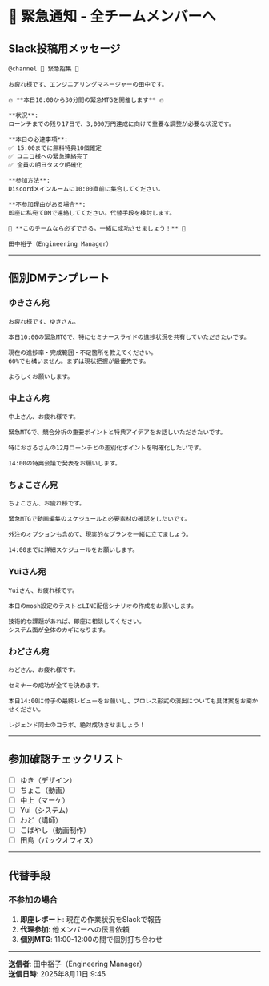 # 🚨 緊急通知 - 全チームメンバーへ

## Slack投稿用メッセージ

```
@channel 🚨 緊急招集 🚨

お疲れ様です、エンジニアリングマネージャーの田中です。

🔥 **本日10:00から30分間の緊急MTGを開催します** 🔥

**状況**:
ローンチまでの残り17日で、3,000万円達成に向けて重要な調整が必要な状況です。

**本日の必達事項**:
✅ 15:00までに無料特典10個確定
✅ ユニコ様への緊急連絡完了
✅ 全員の明日タスク明確化

**参加方法**:
Discordメインルームに10:00直前に集合してください。

**不参加理由がある場合**:
即座に私宛てDMで連絡してください。代替手段を検討します。

💪 **このチームなら必ずできる。一緒に成功させましょう！** 💪

田中裕子（Engineering Manager）
```

---

## 個別DMテンプレート

### ゆきさん宛
```
お疲れ様です、ゆきさん。

本日10:00の緊急MTGで、特にセミナースライドの進捗状況を共有していただきたいです。

現在の進捗率・完成範囲・不足箇所を教えてください。
60%でも構いません。まずは現状把握が最優先です。

よろしくお願いします。
```

### 中上さん宛
```
中上さん、お疲れ様です。

緊急MTGで、競合分析の重要ポイントと特典アイデアをお話しいただきたいです。

特におさるさんの12月ローンチとの差別化ポイントを明確化したいです。

14:00の特典会議で発表をお願いします。
```

### ちょこさん宛
```
ちょこさん、お疲れ様です。

緊急MTGで動画編集のスケジュールと必要素材の確認をしたいです。

外注のオプションも含めて、現実的なプランを一緒に立てましょう。

14:00までに詳細スケジュールをお願いします。
```

### Yuiさん宛
```
Yuiさん、お疲れ様です。

本日のmosh設定のテストとLINE配信シナリオの作成をお願いします。

技術的な課題があれば、即座に相談してください。
システム面が全体のカギになります。
```

### わどさん宛
```
わどさん、お疲れ様です。

セミナーの成功が全てを決めます。

本日14:00に骨子の最終レビューをお願いし、プロレス形式の演出についても具体案をお聞かせください。

レジェンド同士のコラボ、絶対成功させましょう！
```

---

## 参加確認チェックリスト

- [ ] ゆき（デザイン）
- [ ] ちょこ（動画）
- [ ] 中上（マーケ）
- [ ] Yui（システム）
- [ ] わど（講師）
- [ ] こばやし（動画制作）
- [ ] 田島（バックオフィス）

---

## 代替手段

### 不参加の場合
1. **即座レポート**: 現在の作業状況をSlackで報告
2. **代理参加**: 他メンバーへの伝言依頼
3. **個別MTG**: 11:00-12:00の間で個別打ち合わせ

---

**送信者**: 田中裕子（Engineering Manager）  
**送信日時**: 2025年8月11日 9:45